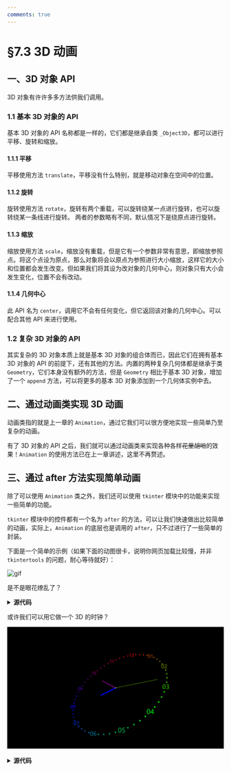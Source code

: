 ```yaml
---
comments: true
---
```


§7.3 3D 动画
============

一、3D 对象 API
---------------

3D 对象有许许多多方法供我们调用。

### 1.1 基本 3D 对象的 API

基本 3D 对象的 API 名称都是一样的，它们都是继承自类 `_Object3D`，都可以进行平移、旋转和缩放。

#### 1.1.1 平移

平移使用方法 `translate`，平移没有什么特别，就是移动对象在空间中的位置。

#### 1.1.2 旋转

旋转使用方法 `rotate`，旋转有两个重载，可以旋转绕某一点进行旋转，也可以旋转绕某一条线进行旋转。
两者的参数略有不同，默认情况下是绕原点进行旋转。

#### 1.1.3 缩放

缩放使用方法 `scale`，缩放没有重载，但是它有一个参数非常有意思，即缩放参照点。将这个点设为原点，那么对象将会以原点为参照进行大小缩放，这样它的大小和位置都会发生改变。但如果我们将其设为改对象的几何中心，则对象只有大小会发生变化，位置不会有改动。

#### 1.1.4 几何中心

此 API 名为 `center`，调用它不会有任何变化，但它返回该对象的几何中心。可以配合其他 API 来进行使用。

### 1.2 复杂 3D 对象的 API

其实复杂的 3D 对象本质上就是基本 3D 对象的组合体而已，因此它们在拥有基本 3D 对象的 API 的前提下，还有其他的方法。内置的两种复杂几何体都是继承于类 `Geometry`，它们本身没有额外的方法，但是 `Geometry` 相比于基本 3D 对象，增加了一个 `append` 方法，可以将更多的基本 3D 对象添加到一个几何体实例中去。

二、通过动画类实现 3D 动画
------------------------

动画类指的就是上一章的 `Animation`，通过它我们可以很方便地实现一些简单乃至复杂的动画。

有了 3D 对象的 API 之后，我们就可以通过动画类来实现各种各样~~花里胡哨~~的效果！`Animation` 的使用方法已在上一章讲述，这里不再赘述。

三、通过 after 方法实现简单动画
-----------------------------

除了可以使用 `Animation` 类之外，我们还可以使用 `tkinter` 模块中的功能来实现一些简单的功能。

`tkinter` 模块中的控件都有一个名为 `after` 的方法，可以让我们快速做出比较简单的动画，实际上，`Animation` 的底层也是调用的 `after`，只不过进行了一些简单的封装。

下面是一个简单的示例（如果下面的动图很卡，说明你网页加载比较慢，并非 `tkintertools` 的问题，耐心等待就好）：

![gif](images/7.3-3.1-1.gif)

是不是眼花缭乱了？

<details><summary><b>源代码</b></summary>

```python
import math

import tkintertools as tkt
from tkintertools import tools_3d as t3d

root = tkt.Tk('3D Text', 1280, 720)
space = t3d.Space(root, 1280, 720, 0, 0, bg='black', keep=False)

r = 300

O = t3d.Point(space, [0, 0, 0], fill='white', size=3)
X = t3d.Line(space, [0, 0, 0], [1, 0, 0], fill='')
Y = t3d.Line(space, [0, 0, 0], [0, 1, 0], fill='')
Z = t3d.Line(space, [0, 0, 0], [0, 0, 1], fill='')

ring = {'x': [], 'y': [], 'z': []}  # type: dict[str, list[t3d.Text3D]]
line = {'x': [], 'y': [], 'z': []}  # type: dict[str, list[t3d.Text3D]]

for i in range(26):
    t = chr(65+i)
    φ = i/26 * math.tau
    c1 = r * math.sin(φ)
    c2 = r * math.cos(φ)
    ring['x'].append(t3d.Text3D(space, [0, c1, c2], text=t, fill='#FF0000'))
    ring['y'].append(t3d.Text3D(space, [c1, 0, c2], text=t, fill='#00FF00'))
    ring['z'].append(t3d.Text3D(space, [c1, c2, 0], text=t, fill='#0000FF'))

for i in range(10):
    t = str(i)
    c = (i+1) * 600/11 - r
    line['x'].append(t3d.Text3D(space, [c, 0, 0], text=t, fill='#00FFFF'))
    line['y'].append(t3d.Text3D(space, [0, c, 0], text=t, fill='#FF00FF'))
    line['z'].append(t3d.Text3D(space, [0, 0, c], text=t, fill='#FFFF00'))


def animation():
    for obj3D in ring['x']:
        obj3D.rotate(0.05, axis=X.coordinates)
    for obj3D in ring['y']:
        obj3D.rotate(0.05, axis=Y.coordinates)
    for obj3D in ring['z']:
        obj3D.rotate(0.05, axis=Z.coordinates)
    for obj3D in line['x']:
        obj3D.rotate(-0.05, axis=Y.coordinates)
    for obj3D in line['y']:
        obj3D.rotate(-0.05, axis=Z.coordinates)
    for obj3D in line['z']:
        obj3D.rotate(-0.05, axis=X.coordinates)
    for obj3D in space.items_3d():
        obj3D.rotate(0, -0.01, 0.01, center=O.center())
        obj3D.update()
    root.after(10, animation)


animation()
root.mainloop()
```

</details>

或许我们可以用它做一个 3D 的时钟？

![png](images/7.3-3.1-2.png)

<details><summary><b>源代码</b></summary>

```python
import math
import time

import tkintertools as tkt
from tkintertools import tools_3d as t3d

root = tkt.Tk('3D Clock', 1280, 720)
space = t3d.Space(root, 1280, 720, 0, 0, bg='black', keep=False)

O = t3d.Point(space, [0, 0, 0], fill='white', size=3)
X = t3d.Line(space, [0, 0, 0], [1, 0, 0], fill='')
Y = t3d.Line(space, [0, 0, 0], [0, 1, 0], fill='')
Z = t3d.Line(space, [0, 0, 0], [0, 0, 1], fill='')

h = t3d.Line(space, [0, 0, 0], [0, 0, 100], width=6, fill='#FF0000')
m = t3d.Line(space, [0, 0, 0], [0, 0, 150], width=4, fill='#00FF00')
s = t3d.Line(space, [0, 0, 0], [0, 0, 250], width=2, fill='#0000FF')

fill = []
fill += tkt.color(['#FF0000', '#00FF00'], seqlength=20)
fill += tkt.color(['#00FF00', '#0000FF'], seqlength=20)
fill += tkt.color(['#0000FF', '#FF0000'], seqlength=20)

r = 300

for i, c in enumerate(fill):
    t = f'{(i // 5):02d}' if i % 5 == 0 else '●'
    if t == '00':
        t = 12
    size = 30 if i % 5 == 0 else 16
    φ = (15 - i) / 60 * math.tau
    x = r * math.cos(φ)
    y = r * math.sin(φ)
    t3d.Text3D(space, [0, x, y], text=t, fill=c, font=(tkt.FONT, -size))


time_ = list(map(int, time.strftime('%H %M %S', time.localtime()).split()))
h_ = time_[0] % 12
m_ = time_[1]
s_ = time_[2]

h.rotate((60 * ((60 * h_) + m_) + s_) * -
         math.tau / 60 / 60 / 12, axis=X.coordinates)
m.rotate(((60 * m_) + s_) * -math.tau / 60 / 60, axis=X.coordinates)
s.rotate(s_ * -math.tau / 60, axis=X.coordinates)


def animation(speed: int, t: int = 60*((60*h_) + m_) + s_) -> None:
    """动画"""
    s.rotate(-math.tau / 60, axis=X.coordinates)
    space.itemconfigure(s.item, fill=fill[(t % 60)])
    s.update()
    m.rotate(-math.tau / 60 / 60, axis=X.coordinates)
    space.itemconfigure(m.item, fill=fill[((t // 60) % 60)])
    m.update()
    h.rotate(-math.tau / 60 / 60 / 12, axis=X.coordinates)
    space.itemconfigure(h.item, fill=fill[((t // 60 // 12) % 60)])
    h.update()
    space.after(1000 // speed, animation, speed, t + 1)


def start() -> None:
    """校正时间"""
    while not math.isclose(time.time(), int(time.time())):
        continue
    animation(1)  # 参数为时间流逝速度


start()
root.mainloop()
```

</details>
